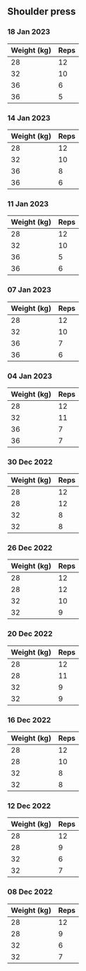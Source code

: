 ## Shoulder press

### 18 Jan 2023

| Weight (kg) | Reps |
| ----------- | ---- |
| 28 | 12 |
| 32 | 10 |
| 36 | 6 |
| 36 | 5 |

### 14 Jan 2023

| Weight (kg) | Reps |
| ----------- | ---- |
| 28 | 12 |
| 32 | 10 |
| 36 | 8 |
| 36 | 6 |

### 11 Jan 2023

| Weight (kg) | Reps |
| ----------- | ---- |
| 28 | 12 |
| 32 | 10 |
| 36 | 5 |
| 36 | 6 |

### 07 Jan 2023

| Weight (kg) | Reps |
| ----------- | ---- |
| 28 | 12 |
| 32 | 10 |
| 36 | 7 |
| 36 | 6 |

### 04 Jan 2023

| Weight (kg) | Reps |
| ----------- | ---- |
| 28 | 12 |
| 32 | 11 |
| 36 | 7 |
| 36 | 7 |

### 30 Dec 2022

| Weight (kg) | Reps |
| ----------- | ---- |
| 28 | 12 |
| 28 | 12 |
| 32 | 8 |
| 32 | 8 |

### 26 Dec 2022

| Weight (kg) | Reps |
| ----------- | ---- |
| 28 | 12 |
| 28 | 12 |
| 32 | 10 |
| 32 | 9 |

### 20 Dec 2022

| Weight (kg) | Reps |
| ----------- | ---- |
| 28 | 12 |
| 28 | 11 |
| 32 | 9 |
| 32 | 9 |

### 16 Dec 2022

| Weight (kg) | Reps |
| ----------- | ---- |
| 28 | 12 |
| 28 | 10 |
| 32 | 8 |
| 32 | 8 |

### 12 Dec 2022

| Weight (kg) | Reps |
| ----------- | ---- |
| 28 | 12 |
| 28 | 9 |
| 32 | 6 |
| 32 | 7 |

### 08 Dec 2022

| Weight (kg) | Reps |
| ----------- | ---- |
| 28 | 12 |
| 28 | 9 |
| 32 | 6 |
| 32 | 7 |